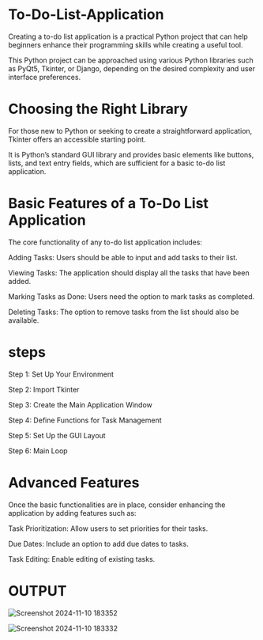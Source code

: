 # To-Do-List-Application

Creating a to-do list application is a practical Python project that can help beginners enhance their programming skills while creating a useful tool.

This Python project can be approached using various Python libraries such as PyQt5, Tkinter, or Django, depending on the desired complexity and user interface preferences.
# Choosing the Right Library
For those new to Python or seeking to create a straightforward application, Tkinter offers an accessible starting point.

It is Python’s standard GUI library and provides basic elements like buttons, lists, and text entry fields, which are sufficient for a basic to-do list application.
# Basic Features of a To-Do List Application
The core functionality of any to-do list application includes:

Adding Tasks: Users should be able to input and add tasks to their list.

Viewing Tasks: The application should display all the tasks that have been added.

Marking Tasks as Done: Users need the option to mark tasks as completed.

Deleting Tasks: The option to remove tasks from the list should also be available.
# steps
Step 1: Set Up Your Environment

Step 2: Import Tkinter

Step 3: Create the Main Application Window

Step 4: Define Functions for Task Management

Step 5: Set Up the GUI Layout

Step 6: Main Loop

# Advanced Features
Once the basic functionalities are in place, consider enhancing the application by adding features such as:

Task Prioritization: Allow users to set priorities for their tasks.

Due Dates: Include an option to add due dates to tasks.

Task Editing: Enable editing of existing tasks.

# OUTPUT

![Screenshot 2024-11-10 183352](https://github.com/user-attachments/assets/c0e3ce03-ef02-4240-9c2d-103fcfc2be59)


![Screenshot 2024-11-10 183332](https://github.com/user-attachments/assets/1c4fc164-7f2f-4924-97e0-6845c801e02a)
